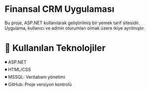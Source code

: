 # Finansal CRM Uygulaması

Bu proje, ASP.NET kullanılarak geliştirilmiş bir yemek tarif sitesidir. Uygulama, kullanıcı ve admin oturumları olmak üzere ikiye ayrılmıştır.


# 🔨  Kullanılan Teknolojiler
◾ ASP.NET  
◾ HTML/CSS  
◾ MSSQL: Veritabanı yönetimi  
◾ GitHub: Proje versiyon kontrolü 
